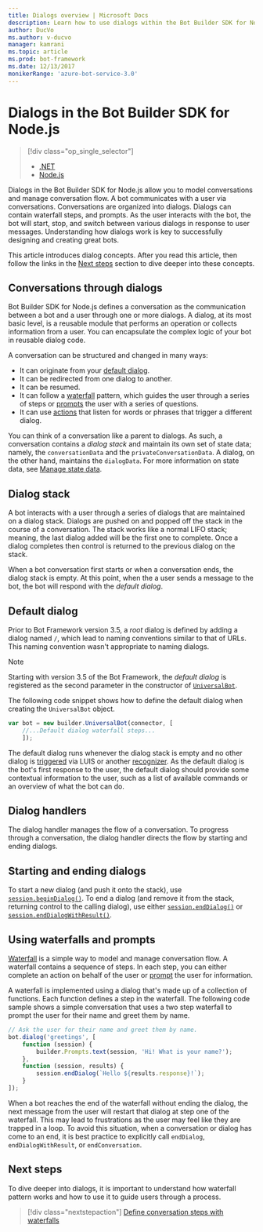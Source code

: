 ```yaml
---
title: Dialogs overview | Microsoft Docs
description: Learn how to use dialogs within the Bot Builder SDK for Node.js to model conversations and manage conversation flow.
author: DucVo
ms.author: v-ducvo
manager: kamrani
ms.topic: article
ms.prod: bot-framework
ms.date: 12/13/2017
monikerRange: 'azure-bot-service-3.0'
---
```


# Dialogs in the Bot Builder SDK for Node.js
> [!div class="op_single_selector"]
> - [.NET](../dotnet/bot-builder-dotnet-dialogs.md)
> - [Node.js](../nodejs/bot-builder-nodejs-dialog-overview.md)

Dialogs in the Bot Builder SDK for Node.js allow you to model conversations and manage conversation flow. A bot communicates with a user via conversations. Conversations are organized into dialogs. Dialogs can contain waterfall steps, and prompts. As the user interacts with the bot, the bot will start, stop, and switch between various dialogs in response to user messages. Understanding how dialogs work is key to successfully designing and creating great bots. 

This article introduces dialog concepts. After you read this article, then follow the links in the [Next steps](#next-steps) section to dive deeper into these concepts.

## Conversations through dialogs

Bot Builder SDK for Node.js defines a conversation as the communication between a bot and a user through one or more dialogs. A dialog, at its most basic level, is a reusable module that performs an operation or collects information from a user. You can encapsulate the complex logic of your bot in reusable dialog code.

A conversation can be structured and changed in many ways:

- It can originate from your [default dialog](#default-dialog).
- It can be redirected from one dialog to another.
- It can be resumed.
- It can follow a [waterfall](bot-builder-nodejs-dialog-waterfall.md) pattern, which guides the user through a series of steps or [prompts](bot-builder-nodejs-dialog-prompt.md) the user with a series of questions.
- It can use [actions](bot-builder-nodejs-dialog-actions.md) that listen for words or phrases that trigger a different dialog. 

You can think of a conversation like a parent to dialogs. As such, a conversation contains a *dialog stack* and maintain its own set of state data; namely, the `conversationData` and the `privateConversationData`. A dialog, on the other hand, maintains the `dialogData`. For more information on state data, see [Manage state data](bot-builder-nodejs-state.md).

## Dialog stack

A bot interacts with a user through a series of dialogs that are maintained on a dialog stack. Dialogs are pushed on and popped off the stack in the course of a conversation. The stack works like a normal LIFO stack; meaning, the last dialog added will be the first one to complete. Once a dialog completes then control is returned to the previous dialog on the stack.

When a bot conversation first starts or when a conversation ends, the dialog stack is empty. At this point, when the a user sends a message to the bot, the bot will respond with the *default dialog*.

## Default dialog

Prior to Bot Framework version 3.5, a *root* dialog is defined by adding a dialog named `/`, which lead to naming conventions similar to that of URLs. This naming convention wasn't appropriate to naming dialogs. 

> [!NOTE]
> Starting with version 3.5 of the Bot Framework, the *default dialog* is registered as the second parameter in the constructor of [`UniversalBot`](https://docs.botframework.com/en-us/node/builder/chat-reference/classes/_botbuilder_d_.universalbot.html#constructor).  

The following code snippet shows how to define the default dialog when creating the `UniversalBot` object.

```javascript
var bot = new builder.UniversalBot(connector, [
    //...Default dialog waterfall steps...
    ]);
```

The default dialog runs whenever the dialog stack is empty and no other dialog is [triggered](bot-builder-nodejs-dialog-actions.md) via LUIS or another [recognizer](bot-builder-nodejs-recognize-intent-messages.md). As the default dialog is the bot's first response to the user, the default dialog should provide some contextual information to the user, such as a list of available commands or an overview of what the bot can do.

## Dialog handlers

The dialog handler manages the flow of a conversation. To progress through a conversation, the dialog handler directs the flow by starting and ending dialogs. 

## Starting and ending dialogs

To start a new dialog (and push it onto the stack), use [`session.beginDialog()`](http://docs.botframework.com/en-us/node/builder/chat-reference/classes/_botbuilder_d_.session#begindialog). To end a dialog (and remove it from the stack, returning control to the calling dialog), use either [`session.endDialog()`](http://docs.botframework.com/en-us/node/builder/chat-reference/classes/_botbuilder_d_.session#enddialog) or [`session.endDialogWithResult()`](http://docs.botframework.com/en-us/node/builder/chat-reference/classes/_botbuilder_d_.session#enddialogwithresult). 

## Using waterfalls and prompts

[Waterfall](bot-builder-nodejs-dialog-waterfall.md) is a simple way to model and manage conversation flow. A waterfall contains a sequence of steps. In each step, you can either complete an action on behalf of the user or [prompt](bot-builder-nodejs-dialog-prompt.md) the user for information.

A waterfall is implemented using a dialog that's made up of a collection of functions. Each function defines a step in the waterfall. The following code sample shows a simple conversation that uses a two step waterfall to prompt the user for their name and greet them by name.

```javascript
// Ask the user for their name and greet them by name.
bot.dialog('greetings', [
    function (session) {
        builder.Prompts.text(session, 'Hi! What is your name?');
    },
    function (session, results) {
        session.endDialog(`Hello ${results.response}!`);
    }
]);
```

When a bot reaches the end of the waterfall without ending the dialog, the next message from the user will restart that dialog at step one of the waterfall. This may lead to frustrations as the user may feel like they are trapped in a loop. To avoid this situation, when a conversation or dialog has come to an end, it is best practice to explicitly call `endDialog`, `endDialogWithResult`, or `endConversation`.

## Next steps

To dive deeper into dialogs, it is important to understand how waterfall pattern works and how to use it to guide users through a process.

> [!div class="nextstepaction"]
> [Define conversation steps with waterfalls](bot-builder-nodejs-dialog-waterfall.md)
